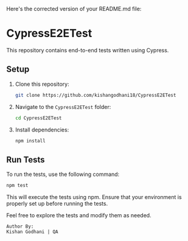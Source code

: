 Here's the corrected version of your README.md file:


# CypressE2ETest

This repository contains end-to-end tests written using Cypress.

## Setup

1. Clone this repository:
   ```bash
   git clone https://github.com/kishangodhani18/CypressE2ETest
   ```

2. Navigate to the `CypressE2ETest` folder:
   ```bash
   cd CypressE2ETest
   ```

3. Install dependencies:
   ```bash
   npm install
   ```

## Run Tests

To run the tests, use the following command:
```bash
npm test
```

This will execute the tests using npm. Ensure that your environment is properly set up before running the tests.

Feel free to explore the tests and modify them as needed.
```
Author By:
Kishan Godhani | QA
